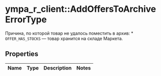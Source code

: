 # ympa_r_client::AddOffersToArchiveErrorType

Причина, по которой товар не удалось поместить в архив:  * `OFFER_HAS_STOCKS` — товар хранится на складе Маркета. 

## Properties
Name | Type | Description | Notes
------------ | ------------- | ------------- | -------------



